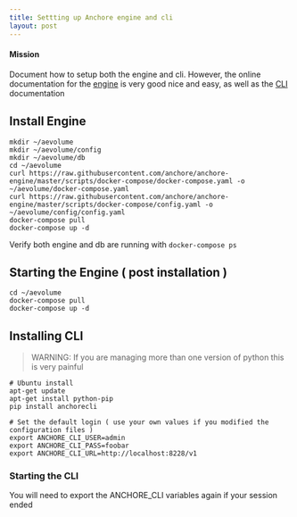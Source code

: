 ```yaml
---
title: Settting up Anchore engine and cli
layout: post
---
```


#### Mission
Document how to setup both the engine and cli. However, the online documentation for the [engine](https://anchore.freshdesk.com/support/solutions/articles/36000020729-install-with-docker-compose) is very good nice and easy, as well as the [CLI](https://github.com/anchore/anchore-cli) documentation

## Install Engine
```shell
mkdir ~/aevolume
mkdir ~/aevolume/config
mkdir ~/aevolume/db
cd ~/aevolume
curl https://raw.githubusercontent.com/anchore/anchore-engine/master/scripts/docker-compose/docker-compose.yaml -o ~/aevolume/docker-compose.yaml
curl https://raw.githubusercontent.com/anchore/anchore-engine/master/scripts/docker-compose/config.yaml -o ~/aevolume/config/config.yaml
docker-compose pull
docker-compose up -d
```

Verify both engine and db are running with `docker-compose ps`

## Starting the Engine ( post installation )
```shell
cd ~/aevolume
docker-compose pull
docker-compose up -d
```

## Installing CLI
> WARNING: If you are managing more than one version of python this is very painful

```shell
# Ubuntu install
apt-get update
apt-get install python-pip
pip install anchorecli

# Set the default login ( use your own values if you modified the configuration files )
export ANCHORE_CLI_USER=admin
export ANCHORE_CLI_PASS=foobar
export ANCHORE_CLI_URL=http://localhost:8228/v1
```

### Starting the CLI
You will need to export the ANCHORE_CLI variables again if your session ended
